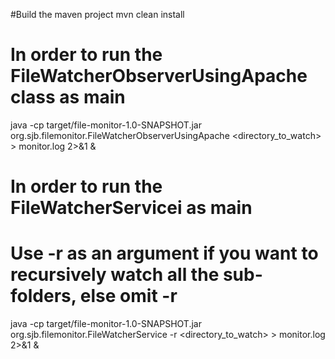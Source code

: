 #Build the maven project
mvn clean install

# In order to run the FileWatcherObserverUsingApache class as main
java -cp target/file-monitor-1.0-SNAPSHOT.jar org.sjb.filemonitor.FileWatcherObserverUsingApache <directory_to_watch> > monitor.log 2>&1 &

# In order to run the FileWatcherServicei as main
# Use -r as an argument if you want to recursively watch all the sub-folders, else omit -r
java -cp target/file-monitor-1.0-SNAPSHOT.jar org.sjb.filemonitor.FileWatcherService -r <directory_to_watch> > monitor.log 2>&1 &
